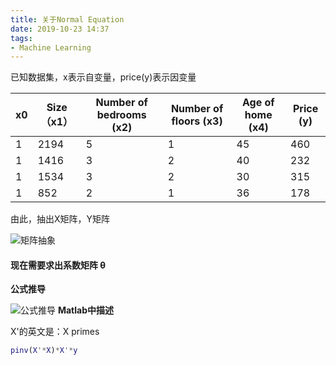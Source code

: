 ```yaml
---
title: 关于Normal Equation
date: 2019-10-23 14:37
tags:
- Machine Learning
---
```


已知数据集，x表示自变量，price(y)表示因变量

| x0   | Size（x1） | Number of bedrooms (x2) | Number of floors (x3) | Age of home (x4) | Price (y) |
| ---- | ---------- | ----------------------- | --------------------- | ---------------- | --------- |
| 1    | 2194       | 5                       | 1                     | 45               | 460       |
| 1    | 1416       | 3                       | 2                     | 40               | 232       |
| 1    | 1534       | 3                       | 2                     | 30               | 315       |
| 1    | 852        | 2                       | 1                     | 36               | 178       |

<!--more-->
由此，抽出X矩阵，Y矩阵

![矩阵抽象](https://github.com/georgezhou314/imageRepo/raw/master/ML/m1.png)

#### 现在需要求出系数矩阵 θ

**公式推导**

![公式推导](https://github.com/georgezhou314/imageRepo/raw/master/ML/m2.png)
**Matlab中描述**

X'的英文是：X primes

```matlab
pinv(X'*X)*X'*y
```

